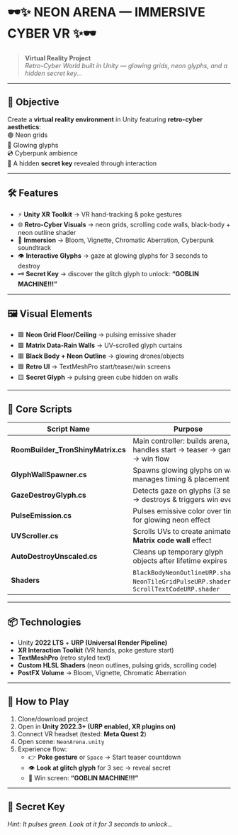 # 🕶️✨ NEON ARENA — IMMERSIVE CYBER VR ✨🕶️

> **Virtual Reality Project**  
> *Retro-Cyber World built in Unity — glowing grids, neon glyphs, and a hidden secret key...*  

---

## 🎯 Objective
Create a **virtual reality environment** in Unity featuring **retro-cyber aesthetics**:  
🟣 Neon grids  
💠 Glowing glyphs  
💿 Cyberpunk ambience  
👾 A hidden **secret key** revealed through interaction  

---

## 🛠 Features
- ⚡ **Unity XR Toolkit** → VR hand-tracking & poke gestures  
- 🌐 **Retro-Cyber Visuals** → neon grids, scrolling code walls, black-body + neon outline shader  
- 🔮 **Immersion** → Bloom, Vignette, Chromatic Aberration, Cyberpunk soundtrack  
- 👁 **Interactive Glyphs** → gaze at glowing glyphs for 3 seconds to destroy  
- 🗝 **Secret Key** → discover the glitch glyph to unlock: **“GOBLIN MACHINE!!!”**  

---

## 🖼 Visual Elements
- 🟩 **Neon Grid Floor/Ceiling** → pulsing emissive shader  
- 🟪 **Matrix Data-Rain Walls** → UV-scrolled glyph curtains  
- 🟥 **Black Body + Neon Outline** → glowing drones/objects  
- 🟦 **Retro UI** → TextMeshPro start/teaser/win screens  
- 🟨 **Secret Glyph** → pulsing green cube hidden on walls  

---

## 📜 Core Scripts

| Script Name                | Purpose                                                                 |
|-----------------------------|-------------------------------------------------------------------------|
| **RoomBuilder_TronShinyMatrix.cs** | Main controller: builds arena, handles start → teaser → game → win flow |
| **GlyphWallSpawner.cs**     | Spawns glowing glyphs on walls, manages timing & placement              |
| **GazeDestroyGlyph.cs**     | Detects gaze on glyphs (3 sec) → destroys & triggers win event          |
| **PulseEmission.cs**        | Pulses emissive color over time for glowing neon effect                 |
| **UVScroller.cs**           | Scrolls UVs to create animated **Matrix code wall** effect              |
| **AutoDestroyUnscaled.cs**  | Cleans up temporary glyph objects after lifetime expires                 |
| **Shaders**                 | `BlackBodyNeonOutlineURP.shader`, `NeonTileGridPulseURP.shader`, `ScrollTextCodeURP.shader` |

---

## 📦 Technologies
- Unity **2022 LTS** + **URP (Universal Render Pipeline)**  
- **XR Interaction Toolkit** (VR hands, poke gesture start)  
- **TextMeshPro** (retro styled text)  
- **Custom HLSL Shaders** (neon outlines, pulsing grids, scrolling code)  
- **PostFX Volume** → Bloom, Vignette, Chromatic Aberration  

---

## 🚀 How to Play
1. Clone/download project  
2. Open in **Unity 2022.3+ (URP enabled, XR plugins on)**  
3. Connect VR headset (tested: **Meta Quest 2**)  
4. Open scene: `NeonArena.unity`  
5. Experience flow:  
   - 👉 **Poke gesture** or `Space` → Start teaser countdown  
   - 👁 **Look at glitch glyph** for 3 sec → reveal secret  
   - 🎉 Win screen: **“GOBLIN MACHINE!!!”**  

---

## 🔑 Secret Key  
*Hint: It pulses green. Look at it for 3 seconds to unlock...*  
